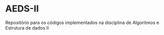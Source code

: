 # AEDS-II
Repositório para os códigos implementados na disciplina de Algoritmos e Estrutura de dados II
